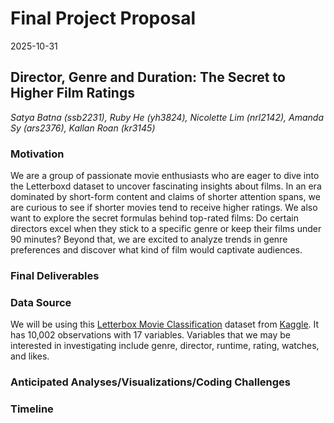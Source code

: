 Final Project Proposal
================
2025-10-31

## Director, Genre and Duration: The Secret to Higher Film Ratings

*Satya Batna (ssb2231), Ruby He (yh3824), Nicolette Lim (nrl2142),
Amanda Sy (ars2376), Kallan Roan (kr3145)*

### Motivation

We are a group of passionate movie enthusiasts who are eager to dive
into the Letterboxd dataset to uncover fascinating insights about films.
In an era dominated by short-form content and claims of shorter
attention spans, we are curious to see if shorter movies tend to receive
higher ratings. We also want to explore the secret formulas behind
top-rated films: Do certain directors excel when they stick to a
specific genre or keep their films under 90 minutes? Beyond that, we are
excited to analyze trends in genre preferences and discover what kind of
film would captivate audiences.

### Final Deliverables

### Data Source

We will be using this [Letterbox Movie
Classification](https://www.kaggle.com/datasets/sahilislam007/letterbox-movie-classification-dataset)
dataset from [Kaggle](https://www.kaggle.com/). It has 10,002
observations with 17 variables. Variables that we may be interested in
investigating include genre, director, runtime, rating, watches, and
likes.

### Anticipated Analyses/Visualizations/Coding Challenges

### Timeline
